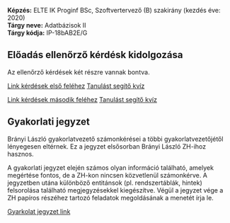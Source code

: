 **Képzés:** ELTE IK Proginf BSc, Szoftvertervező (B) szakirány (kezdés éve: 2020)  
**Tárgy neve:** Adatbázisok II  
**Tárgy kódja:** IP-18bAB2E/G

## Előadás ellenőrző kérdésk kidolgozása

Az ellenőrző kérdések két részre vannak bontva.

[Link kérdések első feléhez](https://nbviewer.org/github/Trigary/uni-notes/blob/master/adatb2/előadás/adatb2-ea-zh1.pdf) [Tanulást segítő kvíz](https://trigary.github.io/quiz-presenter/?src=https%3A%2F%2Fraw.githubusercontent.com%2FTrigary%2Funi-notes%2Fmaster%2Fadatb2%2Fel%C5%91ad%C3%A1s%2Fquiz-presenter-zh1.json)

[Link kérdések második feléhez](https://nbviewer.org/github/Trigary/uni-notes/blob/master/adatb2/előadás/adatb2-ea-zh2.pdf) [Tanulást segítő kvíz](https://trigary.github.io/quiz-presenter/?src=https%3A%2F%2Fraw.githubusercontent.com%2FTrigary%2Funi-notes%2Fmaster%2Fadatb2%2Fel%C5%91ad%C3%A1s%2Fquiz-presenter-zh2.json)

## Gyakorlati jegyzet

Brányi László gyakorlatvezető számonkérései a többi gyakorlatvezetőjétől lényegesen eltérnek.
Ez a jegyzet elsősorban Brányi László ZH-ihoz hasznos.

A gyakorlati jegyzet elején számos olyan információ található, amelyek megértése fontos, de a ZH-kon nincsen közvetlenül számonkérve.
A jegyzetben utána különböző entitánsok (pl. rendszertáblák, hintek) felsorolása található megjegyzésekkel kiegészítve.
Végül a jegyzet vége a ZH papíros részéhez tartozó feladatok megoldásának a menetét írja le.

[Gyarkolat jegyzet link](https://nbviewer.org/github/Trigary/uni-notes/blob/master/adatb2/gyakorlat/adatb2-gyak.pdf)
